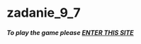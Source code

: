 # zadanie_9_7
##### To play the game please [ENTER THIS SITE](https://codepen.io/your_hero/pen/ZrjGzp)
